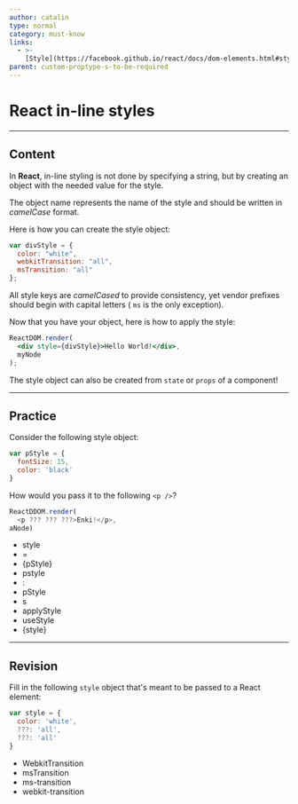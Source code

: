 ```yaml
---
author: catalin
type: normal
category: must-know
links:
  - >-
    [Style](https://facebook.github.io/react/docs/dom-elements.html#style){website}
parent: custom-proptype-s-to-be-required
---
```


# React in-line styles


---

## Content

In **React**, in-line styling is not done by specifying a string, but by creating an object with the needed value for the style.

The object name represents the name of the style and should be written in *camelCase* format.

Here is how you can create the style object:

```jsx
var divStyle = {
  color: "white",
  webkitTransition: "all",
  msTransition: "all"
};
```

All style keys are *camelCased* to provide consistency, yet vendor prefixes should begin with capital letters ( `ms` is the only exception).

Now that you have your object, here is how to apply the style:

```jsx
ReactDOM.render(
  <div style={divStyle}>Hello World!</div>,
  myNode
);
```

The style object can also be created from `state` or `props` of a component!


---

## Practice

Consider the following style object:

```javascript
var pStyle = {
  fontSize: 15,
  color: 'black'
}
```

How would you pass it to the following `<p />`?

```javascript
ReactDDOM.render(
  <p ??? ??? ???>Enki!</p>,
aNode)
```

* style
* =
* {pStyle}
* pstyle
* :
* pStyle
* s
* applyStyle
* useStyle
* {style}


---

## Revision

Fill in the following `style` object that's meant to be passed to a React element:

```javascript
var style = {
  color: 'white',
  ???: 'all',
  ???: 'all'
}
```

* WebkitTransition
* msTransition
* ms-transition
* webkit-transition

